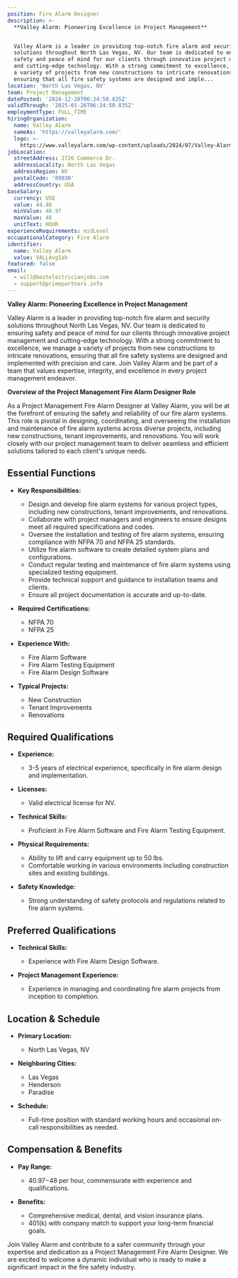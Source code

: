 ```yaml
---
position: Fire Alarm Designer
description: >-
  **Valley Alarm: Pioneering Excellence in Project Management**


  Valley Alarm is a leader in providing top-notch fire alarm and security
  solutions throughout North Las Vegas, NV. Our team is dedicated to ensuring
  safety and peace of mind for our clients through innovative project management
  and cutting-edge technology. With a strong commitment to excellence, we manage
  a variety of projects from new constructions to intricate renovations,
  ensuring that all fire safety systems are designed and imple...
location: 'North Las Vegas, NV'
team: Project Management
datePosted: '2024-12-20T06:24:50.835Z'
validThrough: '2025-01-26T06:24:50.835Z'
employmentType: FULL_TIME
hiringOrganization:
  name: Valley Alarm
  sameAs: 'https://valleyalarm.com/'
  logo: >-
    https://www.valleyalarm.com/wp-content/uploads/2024/07/Valley-Alarm-Logo-web.png
jobLocation:
  streetAddress: 2726 Commerce Dr.
  addressLocality: North Las Vegas
  addressRegion: NV
  postalCode: '89030'
  addressCountry: USA
baseSalary:
  currency: USD
  value: 44.48
  minValue: 40.97
  maxValue: 48
  unitText: HOUR
experienceRequirements: midLevel
occupationalCategory: Fire Alarm
identifier:
  name: Valley Alarm
  value: VALL4vg1ah
featured: false
email:
  - will@bestelectricianjobs.com
  - support@primepartners.info
---
```




**Valley Alarm: Pioneering Excellence in Project Management**

Valley Alarm is a leader in providing top-notch fire alarm and security solutions throughout North Las Vegas, NV. Our team is dedicated to ensuring safety and peace of mind for our clients through innovative project management and cutting-edge technology. With a strong commitment to excellence, we manage a variety of projects from new constructions to intricate renovations, ensuring that all fire safety systems are designed and implemented with precision and care. Join Valley Alarm and be part of a team that values expertise, integrity, and excellence in every project management endeavor.

**Overview of the Project Management Fire Alarm Designer Role**

As a Project Management Fire Alarm Designer at Valley Alarm, you will be at the forefront of ensuring the safety and reliability of our fire alarm systems. This role is pivotal in designing, coordinating, and overseeing the installation and maintenance of fire alarm systems across diverse projects, including new constructions, tenant improvements, and renovations. You will work closely with our project management team to deliver seamless and efficient solutions tailored to each client's unique needs.

## Essential Functions

- **Key Responsibilities:**  
  - Design and develop fire alarm systems for various project types, including new constructions, tenant improvements, and renovations.
  - Collaborate with project managers and engineers to ensure designs meet all required specifications and codes.
  - Oversee the installation and testing of fire alarm systems, ensuring compliance with NFPA 70 and NFPA 25 standards.
  - Utilize fire alarm software to create detailed system plans and configurations.
  - Conduct regular testing and maintenance of fire alarm systems using specialized testing equipment.
  - Provide technical support and guidance to installation teams and clients.
  - Ensure all project documentation is accurate and up-to-date.

- **Required Certifications:**  
  - NFPA 70
  - NFPA 25

- **Experience With:**  
  - Fire Alarm Software
  - Fire Alarm Testing Equipment
  - Fire Alarm Design Software

- **Typical Projects:**  
  - New Construction
  - Tenant Improvements
  - Renovations

## Required Qualifications

- **Experience:**  
  - 3-5 years of electrical experience, specifically in fire alarm design and implementation.

- **Licenses:**  
  - Valid electrical license for NV.

- **Technical Skills:**  
  - Proficient in Fire Alarm Software and Fire Alarm Testing Equipment.

- **Physical Requirements:**  
  - Ability to lift and carry equipment up to 50 lbs.
  - Comfortable working in various environments including construction sites and existing buildings.

- **Safety Knowledge:**  
  - Strong understanding of safety protocols and regulations related to fire alarm systems.

## Preferred Qualifications

- **Technical Skills:**  
  - Experience with Fire Alarm Design Software.

- **Project Management Experience:**  
  - Experience in managing and coordinating fire alarm projects from inception to completion.

## Location & Schedule

- **Primary Location:**  
  - North Las Vegas, NV

- **Neighboring Cities:**  
  - Las Vegas
  - Henderson
  - Paradise

- **Schedule:**  
  - Full-time position with standard working hours and occasional on-call responsibilities as needed.

## Compensation & Benefits

- **Pay Range:**  
  - $40.97-$48 per hour, commensurate with experience and qualifications.

- **Benefits:**  
  - Comprehensive medical, dental, and vision insurance plans.
  - 401(k) with company match to support your long-term financial goals.
  
Join Valley Alarm and contribute to a safer community through your expertise and dedication as a Project Management Fire Alarm Designer. We are excited to welcome a dynamic individual who is ready to make a significant impact in the fire safety industry.